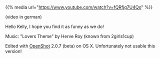 <!--
.. title: Kelly eats shit aka 1cup4kelly
.. slug: kelly-eats-shit-aka-1cup4kelly
.. date: 2016-05-18 20:00:00 UTC+01:00
.. tags:
.. category: video
.. link:
.. description:
.. type: text
-->

{{% media url="https://www.youtube.com/watch?v=fQRfjq7U4Qo" %}}

(video in german)

Hello Kelly, I hope you find it as funny as we do!

Music: "Lovers Theme" by Herve Roy (known from 2girls1cup)

Edited with [OpenShot](https://www.openshot.org/) 2.0.7 (beta) on OS X. Unfortunately not usable this version!
